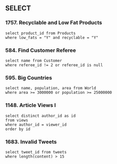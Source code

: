## SELECT

### 1757. Recyclable and Low Fat Products
```
select product_id from Products 
where low_fats = "Y" and recyclable = "Y"
```
### 584. Find Customer Referee
```
select name from Customer
where referee_id != 2 or referee_id is null
```

### 595. Big Countries
```
select name, population, area from World
where area >= 3000000 or population >= 25000000
```

### 1148. Article Views I
```
select distinct author_id as id
from views
where author_id = viewer_id 
order by id
```

### 1683. Invalid Tweets
```
select tweet_id from tweets
where length(content) > 15
```



